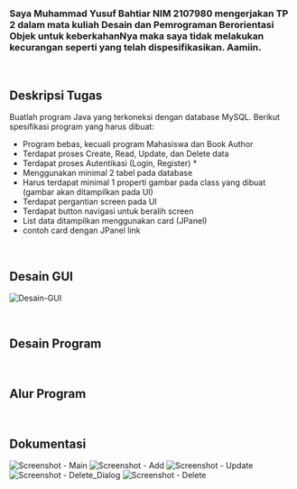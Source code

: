 ### Saya Muhammad Yusuf Bahtiar NIM 2107980 mengerjakan TP 2 dalam mata kuliah Desain dan Pemrograman Berorientasi Objek untuk keberkahanNya maka saya tidak melakukan kecurangan seperti yang telah dispesifikasikan. Aamiin.

<br>

## Deskripsi Tugas
Buatlah program Java yang terkoneksi dengan database MySQL. Berikut spesifikasi program yang harus dibuat:

* Program bebas, kecuali program Mahasiswa dan Book Author
* Terdapat proses Create, Read, Update, dan Delete data
* Terdapat proses Autentikasi (Login, Register) *
* Menggunakan minimal 2 tabel pada database
* Harus terdapat minimal 1 properti gambar pada class yang dibuat (gambar akan ditampilkan pada UI)
* Terdapat pergantian screen pada UI
* Terdapat button navigasi untuk beralih screen
* List data ditampilkan menggunakan card (JPanel)
* contoh card dengan JPanel link

<br>

## Desain GUI
![Desain-GUI]()

<br>

## Desain Program

<br>

## Alur Program

<br>

## Dokumentasi
![Screenshot - Main]()
![Screenshot - Add]()
![Screenshot - Update]()
![Screenshot - Delete_Dialog]()
![Screenshot - Delete]()
